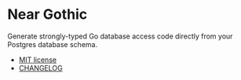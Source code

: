 # Near Gothic

Generate strongly-typed Go database access code directly from your Postgres database schema.

- [MIT license](./LICENSE)
- [CHANGELOG](./CHANGELOG.md)
